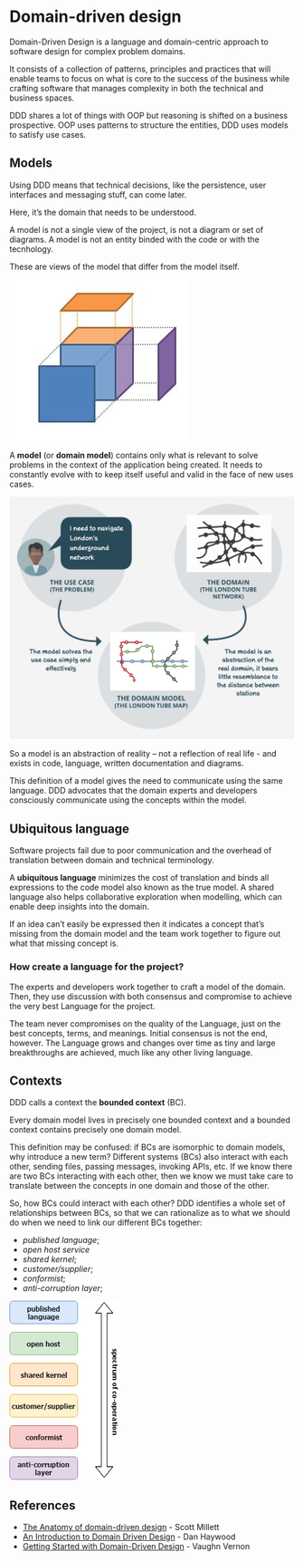 # Domain-driven design

Domain-Driven Design is a language and domain-centric approach to software design for complex problem domains.

It consists of a collection of patterns, principles and practices that will enable teams to focus on what is core to the success of the business while crafting software that manages complexity in both the technical and business spaces.

DDD shares a lot of things with OOP but reasoning is shifted on a business prospective.
OOP uses patterns to structure the entities, DDD uses models to satisfy use cases.

## Models

Using DDD means that technical decisions, like the persistence, user interfaces and messaging stuff, can come later.

Here, it’s the domain that needs to be understood.

A model is not a single view of the project, is not a diagram or set of diagrams. A model is not an entity binded with the code or with the tecnhology.

These are views of the model that differ from the model itself.

![Views of the model vs the model](./img/view-and-model.gif "View of the model vs the model")

A **model** (or **domain model**) contains only what is relevant to solve problems in the context of the application being created. It needs to constantly evolve with to keep itself useful and valid in the face of new uses cases.

![Domain model](./img/domain-model.jpg "An example of domain model")

So a model is an abstraction of reality – not a reflection of real life - and exists in code, language, written documentation and diagrams.

This definition of a model gives the need to communicate using the same language. DDD advocates that the domain experts and developers consciously communicate using the concepts within the model.

## Ubiquitous language

Software projects fail due to poor communication and the overhead of translation between
domain and technical terminology.

A **ubiquitous language** minimizes the cost of translation and binds all expressions to the code model also known as the true model. A shared language also helps collaborative exploration when modelling, which can enable deep insights into the domain.

If an idea can’t easily be expressed then it indicates a concept that’s missing from the domain model and the team work together to figure out what that missing concept is.

### How create a language for the project?

The experts and developers work together to craft a model of the domain. Then, they use discussion with both consensus and compromise to achieve the very best Language for the project. 

The team never compromises on the quality of the Language, just on the best concepts, terms, and meanings. Initial consensus is not the end, however. The Language grows and changes over time as tiny and large breakthroughs are achieved, much like any other living language.

## Contexts

DDD calls a context the **bounded context** (BC).

Every domain model lives in precisely one bounded context and a bounded context contains precisely one domain model.

This definition may be confused: if BCs are isomorphic to domain models, why introduce a new term?
Different systems (BCs) also interact with each other, sending files, passing messages, invoking APIs, etc. If we know there are two BCs interacting with each other, then we know we must take care to translate between the concepts in one domain and those of the other.

So, how BCs could interact with each other? DDD identifies a whole set of relationships between BCs, so that we can rationalize as to what we should do when we need to link our different BCs together:

- *published language*;
- *open host service*
- *shared kernel*;
- *customer/supplier*;
- *conformist*;
- *anti-corruption layer*;

![Context relationships](./img/contexts-rels.png "Context relationships")


## References

- [The Anatomy of domain-driven design](https://leanpub.com/theanatomyofdomain-drivendesign) - Scott Millett
- [An Introduction to Domain Driven Design](http://www.methodsandtools.com/archive/archive.php?id=97) - Dan Haywood
- [Getting Started with Domain-Driven Design](http://www.informit.com/articles/article.aspx?p=1944876&seqNum=3) - Vaughn Vernon